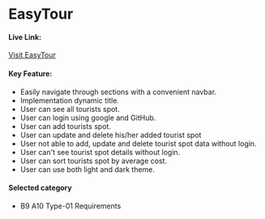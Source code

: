 # EasyTour

#### Live Link:
[Visit EasyTour](https://marvelous-genie-ab818d.netlify.app/)

#### Key Feature:
- Easily navigate through sections with a convenient navbar.
- Implementation dynamic title.
- User can see all tourists spot.
- User can login using google and GitHub.
- User can add tourists spot. 
- User can update and delete his/her added tourist spot
- User not able to add, update and delete tourist spot data without login.
- User can't see tourist spot details without login.
- User can sort tourists spot by average cost.
- User can use both light and dark theme.

#### Selected category
- B9 A10 Type-01 Requirements

